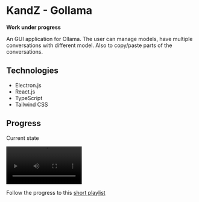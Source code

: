# KandZ - Gollama

**Work under progress**

An GUI application for Ollama. The user can manage models, have multiple conversations with different model. Also to copy/paste parts of the conversations.

## Technologies

- Electron.js
- React.js
- TypeScript
- Tailwind CSS

## Progress

Current state

<video src="https://github.com/user-attachments/assets/0d27fc90-ecfa-4a5e-9a96-77432b9cce09"  width="200" ></video>

Follow the progress to this [short playlist](https://www.youtube.com/playlist?list=PLw_kA6-6CnFLiWDvSWnyTQ60DXH9ssBtT)
